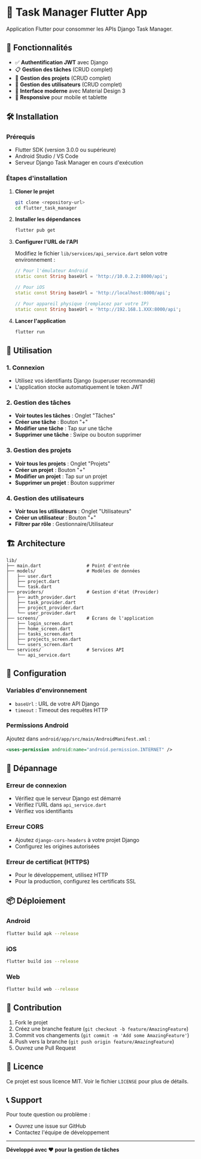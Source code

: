 # 📱 Task Manager Flutter App

Application Flutter pour consommer les APIs Django Task Manager.

## 🚀 Fonctionnalités

- ✅ **Authentification JWT** avec Django
- 📋 **Gestion des tâches** (CRUD complet)
- 📁 **Gestion des projets** (CRUD complet)
- 👥 **Gestion des utilisateurs** (CRUD complet)
- 🎨 **Interface moderne** avec Material Design 3
- 📱 **Responsive** pour mobile et tablette

## 🛠️ Installation

### Prérequis
- Flutter SDK (version 3.0.0 ou supérieure)
- Android Studio / VS Code
- Serveur Django Task Manager en cours d'exécution

### Étapes d'installation

1. **Cloner le projet**
   ```bash
   git clone <repository-url>
   cd flutter_task_manager
   ```

2. **Installer les dépendances**
   ```bash
   flutter pub get
   ```

3. **Configurer l'URL de l'API**
   
   Modifiez le fichier `lib/services/api_service.dart` selon votre environnement :
   
   ```dart
   // Pour l'émulateur Android
   static const String baseUrl = 'http://10.0.2.2:8000/api';
   
   // Pour iOS
   static const String baseUrl = 'http://localhost:8000/api';
   
   // Pour appareil physique (remplacez par votre IP)
   static const String baseUrl = 'http://192.168.1.XXX:8000/api';
   ```

4. **Lancer l'application**
   ```bash
   flutter run
   ```

## 📱 Utilisation

### 1. Connexion
- Utilisez vos identifiants Django (superuser recommandé)
- L'application stocke automatiquement le token JWT

### 2. Gestion des tâches
- **Voir toutes les tâches** : Onglet "Tâches"
- **Créer une tâche** : Bouton "+" 
- **Modifier une tâche** : Tap sur une tâche
- **Supprimer une tâche** : Swipe ou bouton supprimer

### 3. Gestion des projets
- **Voir tous les projets** : Onglet "Projets"
- **Créer un projet** : Bouton "+"
- **Modifier un projet** : Tap sur un projet
- **Supprimer un projet** : Bouton supprimer

### 4. Gestion des utilisateurs
- **Voir tous les utilisateurs** : Onglet "Utilisateurs"
- **Créer un utilisateur** : Bouton "+"
- **Filtrer par rôle** : Gestionnaire/Utilisateur

## 🏗️ Architecture

```
lib/
├── main.dart                 # Point d'entrée
├── models/                   # Modèles de données
│   ├── user.dart
│   ├── project.dart
│   └── task.dart
├── providers/                # Gestion d'état (Provider)
│   ├── auth_provider.dart
│   ├── task_provider.dart
│   ├── project_provider.dart
│   └── user_provider.dart
├── screens/                  # Écrans de l'application
│   ├── login_screen.dart
│   ├── home_screen.dart
│   ├── tasks_screen.dart
│   ├── projects_screen.dart
│   └── users_screen.dart
└── services/                 # Services API
    └── api_service.dart
```

## 🔧 Configuration

### Variables d'environnement
- `baseUrl` : URL de votre API Django
- `timeout` : Timeout des requêtes HTTP

### Permissions Android
Ajoutez dans `android/app/src/main/AndroidManifest.xml` :
```xml
<uses-permission android:name="android.permission.INTERNET" />
```

## 🐛 Dépannage

### Erreur de connexion
- Vérifiez que le serveur Django est démarré
- Vérifiez l'URL dans `api_service.dart`
- Vérifiez vos identifiants

### Erreur CORS
- Ajoutez `django-cors-headers` à votre projet Django
- Configurez les origines autorisées

### Erreur de certificat (HTTPS)
- Pour le développement, utilisez HTTP
- Pour la production, configurez les certificats SSL

## 📦 Déploiement

### Android
```bash
flutter build apk --release
```

### iOS
```bash
flutter build ios --release
```

### Web
```bash
flutter build web --release
```

## 🤝 Contribution

1. Fork le projet
2. Créez une branche feature (`git checkout -b feature/AmazingFeature`)
3. Commit vos changements (`git commit -m 'Add some AmazingFeature'`)
4. Push vers la branche (`git push origin feature/AmazingFeature`)
5. Ouvrez une Pull Request

## 📄 Licence

Ce projet est sous licence MIT. Voir le fichier `LICENSE` pour plus de détails.

## 📞 Support

Pour toute question ou problème :
- Ouvrez une issue sur GitHub
- Contactez l'équipe de développement

---

**Développé avec ❤️ pour la gestion de tâches** 